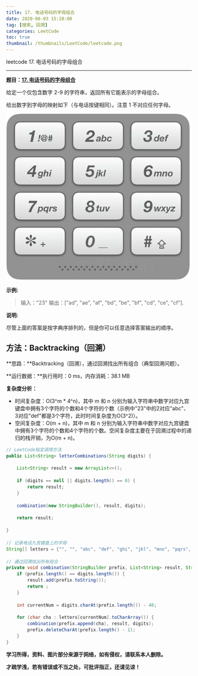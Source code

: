 ```yaml
---
title: 17. 电话号码的字母组合
date: 2020-06-03 15:28:00
tag: [搜索, 回溯]
categories: LeetCode
toc: true
thumbnail: /thumbnails/LeetCode/leetcode.png
---
```


leetcode 17. 电话号码的字母组合

<!--more-->

---

**题目：[17. 电话号码的字母组合](https://leetcode-cn.com/problems/letter-combinations-of-a-phone-number/)**

给定一个仅包含数字 2-9 的字符串，返回所有它能表示的字母组合。

给出数字到字母的映射如下（与电话按键相同）。注意 1 不对应任何字母。

![](17.%20电话号码的字母组合/1.png)

**示例:**

> 输入："23"
> 输出：["ad", "ae", "af", "bd", "be", "bf", "cd", "ce", "cf"].

**说明:**

尽管上面的答案是按字典序排列的，但是你可以任意选择答案输出的顺序。

## 方法：Backtracking（回溯）

**思路：**Backtracking（回溯），通过回溯找出所有组合（典型回溯问题）。

**运行数据：**执行用时：0 ms，内存消耗：38.1 MB

**复杂度分析：**

* 时间复杂度：O(3^m * 4^n)，其中 m 和 n 分别为输入字符串中数字对应九宫键盘中拥有3个字符的个数和4个字符的个数（示例中"23"中的2对应"abc"、3对应"def"都是3个字符，此时时间复杂度为O(3^2)）。
* 空间复杂度：O(m + n)，其中 m 和 n 分别为输入字符串中数字对应九宫键盘中拥有3个字符的个数和4个字符的个数。空间复杂度主要在于回溯过程中的递归的栈开销，为O(m + n)。

```java
// LeetCode指定调用方法 
public List<String> letterCombinations(String digits) {

    List<String> result = new ArrayList<>();

    if (digits == null || digits.length() == 0) {
        return result;
    }

    combination(new StringBuilder(), result, digits);

    return result;

}

// 记录电话九宫键盘上的字母
String[] letters = {"", "", "abc", "def", "ghi", "jkl", "mno", "pqrs", "tuv", "wxyz"};

// 通过回溯找出所有组合
private void combination(StringBuilder prefix, List<String> result, String digits) {
    if (prefix.length() == digits.length()) {
        result.add(prefix.toString());
        return ;
    }

    int currentNum = digits.charAt(prefix.length()) - 48;

    for (char cha : letters[currentNum].toCharArray()) {
        combination(prefix.append(cha), result, digits);
        prefix.deleteCharAt(prefix.length() - 1);
    }
}
```

**学习所得，资料、图片部分来源于网络，如有侵权，请联系本人删除。**

**才疏学浅，若有错误或不当之处，可批评指正，还请见谅！**